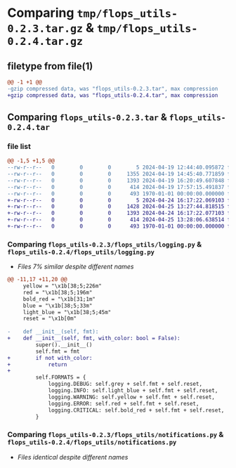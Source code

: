 # Comparing `tmp/flops_utils-0.2.3.tar.gz` & `tmp/flops_utils-0.2.4.tar.gz`

## filetype from file(1)

```diff
@@ -1 +1 @@
-gzip compressed data, was "flops_utils-0.2.3.tar", max compression
+gzip compressed data, was "flops_utils-0.2.4.tar", max compression
```

## Comparing `flops_utils-0.2.3.tar` & `flops_utils-0.2.4.tar`

### file list

```diff
@@ -1,5 +1,5 @@
--rw-r--r--   0        0        0        5 2024-04-19 12:44:40.095872 flops_utils-0.2.3/README.md
--rw-r--r--   0        0        0     1355 2024-04-19 14:45:40.771859 flops_utils-0.2.3/flops_utils/logging.py
--rw-r--r--   0        0        0     1393 2024-04-19 16:20:49.607848 flops_utils-0.2.3/flops_utils/notifications.py
--rw-r--r--   0        0        0      414 2024-04-19 17:57:15.491837 flops_utils-0.2.3/pyproject.toml
--rw-r--r--   0        0        0      493 1970-01-01 00:00:00.000000 flops_utils-0.2.3/PKG-INFO
+-rw-r--r--   0        0        0        5 2024-04-24 16:17:22.069103 flops_utils-0.2.4/README.md
+-rw-r--r--   0        0        0     1428 2024-04-25 13:27:44.818515 flops_utils-0.2.4/flops_utils/logging.py
+-rw-r--r--   0        0        0     1393 2024-04-24 16:17:22.077103 flops_utils-0.2.4/flops_utils/notifications.py
+-rw-r--r--   0        0        0      414 2024-04-25 13:28:06.638514 flops_utils-0.2.4/pyproject.toml
+-rw-r--r--   0        0        0      493 1970-01-01 00:00:00.000000 flops_utils-0.2.4/PKG-INFO
```

### Comparing `flops_utils-0.2.3/flops_utils/logging.py` & `flops_utils-0.2.4/flops_utils/logging.py`

 * *Files 7% similar despite different names*

```diff
@@ -11,17 +11,20 @@
     yellow = "\x1b[38;5;226m"
     red = "\x1b[38;5;196m"
     bold_red = "\x1b[31;1m"
     blue = "\x1b[38;5;33m"
     light_blue = "\x1b[38;5;45m"
     reset = "\x1b[0m"
 
-    def __init__(self, fmt):
+    def __init__(self, fmt, with_color: bool = False):
         super().__init__()
         self.fmt = fmt
+        if not with_color:
+            return
+
         self.FORMATS = {
             logging.DEBUG: self.grey + self.fmt + self.reset,
             logging.INFO: self.light_blue + self.fmt + self.reset,
             logging.WARNING: self.yellow + self.fmt + self.reset,
             logging.ERROR: self.red + self.fmt + self.reset,
             logging.CRITICAL: self.bold_red + self.fmt + self.reset,
         }
```

### Comparing `flops_utils-0.2.3/flops_utils/notifications.py` & `flops_utils-0.2.4/flops_utils/notifications.py`

 * *Files identical despite different names*

